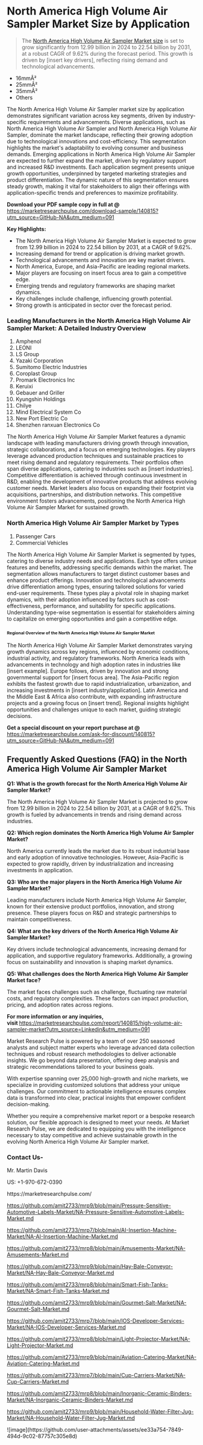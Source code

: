 <h1>North America High Volume Air Sampler Market&nbsp;Size by Application</h1><blockquote><p>The <a href="https://marketresearchpulse.com/download-sample/140815?utm_source=GitHub-NA&amp;utm_medium=091">North America High Volume Air Sampler Market size</a> is set to grow significantly from 12.99 billion in 2024 to 22.54 billion by 2031, at a robust CAGR of 9.62% during the forecast period. This growth is driven by [insert key drivers], reflecting rising demand and technological advancements.</p></blockquote><ul><li>16mmÂ²<li> 25mmÂ²<li> 35mmÂ²<li> Others</li></ul><p>The North America High Volume Air Sampler market size by application demonstrates significant variation across key segments, driven by industry-specific requirements and advancements. Diverse applications, such as North America High Volume Air Sampler and North America High Volume Air Sampler, dominate the market landscape, reflecting their growing adoption due to technological innovations and cost-efficiency. This segmentation highlights the market's adaptability to evolving consumer and business demands. Emerging applications in North America High Volume Air Sampler are expected to further expand the market, driven by regulatory support and increased R&D investments. Each application segment presents unique growth opportunities, underpinned by targeted marketing strategies and product differentiation. The dynamic nature of this segmentation ensures steady growth, making it vital for stakeholders to align their offerings with application-specific trends and preferences to maximize profitability.</p><p><strong>Download your PDF sample copy in full at @ </strong><a href="https://marketresearchpulse.com/download-sample/140815?utm_source=GitHub-NA&amp;utm_medium=091">https://marketresearchpulse.com/download-sample/140815?utm_source=GitHub-NA&amp;utm_medium=091</a></p><p><strong>Key Highlights: </strong></p><ul><li>The North America High Volume Air Sampler Market is expected to grow from 12.99 billion in 2024 to 22.54 billion by 2031, at a CAGR of 9.62%.</li><li>Increasing demand for trend or application is driving market growth.</li><li>Technological advancements and innovation are key market drivers.</li><li>North America, Europe, and Asia-Pacific are leading regional markets.</li><li>Major players are focusing on insert focus area to gain a competitive edge.</li><li>Emerging trends and regulatory frameworks are shaping market dynamics.</li><li>Key challenges include challenge, influencing growth potential.</li><li>Strong growth is anticipated in sector over the forecast period.</li></ul><h3>Leading Manufacturers in the North America High Volume Air Sampler Market: A Detailed Industry Overview</h3><ol><li>Amphenol</li><li>LEONI</li><li>LS Group</li><li>Yazaki Corporation</li><li>Sumitomo Electric Industries</li><li>Coroplast Group</li><li>Promark Electronics Inc</li><li>Keruixi</li><li>Gebauer and Griller</li><li>Kyungshin Holdings</li><li>Chilye</li><li>Mind Electrical System Co</li><li>New Port Electric Co</li><li>Shenzhen ranxuan Electronics Co</li></ol><div class="flex max-w-full flex-col flex-grow"><div class="min-h-8 text-message flex w-full flex-col items-end gap-2 whitespace-normal break-words [.text-message+&amp;]:mt-5" dir="auto" data-message-author-role="assistant" data-message-id="fd8432e4-4910-450d-b182-61b7bfb0a01f" data-message-model-slug="gpt-4o"><div class="flex w-full flex-col gap-1 empty:hidden first:pt-[3px]"><div class="markdown prose w-full break-words dark:prose-invert light"><p>The North America High Volume Air Sampler Market features a dynamic landscape with leading manufacturers driving growth through innovation, strategic collaborations, and a focus on emerging technologies. Key players leverage advanced production techniques and sustainable practices to meet rising demand and regulatory requirements. Their portfolios often span diverse applications, catering to industries such as [insert industries]. Competitive differentiation is achieved through continuous investment in R&amp;D, enabling the development of innovative products that address evolving customer needs. Market leaders also focus on expanding their footprint via acquisitions, partnerships, and distribution networks. This competitive environment fosters advancements, positioning the North America High Volume Air Sampler Market for sustained growth.</p></div></div></div></div><h3>North America High Volume Air Sampler Market by Types</h3><ol><li>Passenger Cars<li> Commercial Vehicles</li></ol><div class="flex max-w-full flex-col flex-grow"><div class="min-h-8 text-message flex w-full flex-col items-end gap-2 whitespace-normal break-words [.text-message+&amp;]:mt-5" dir="auto" data-message-author-role="assistant" data-message-id="084470be-0bb7-4664-bddf-5156b4f41249" data-message-model-slug="gpt-4o-mini"><div class="flex w-full flex-col gap-1 empty:hidden first:pt-[3px]"><div class="markdown prose w-full break-words dark:prose-invert light"><p>The North America High Volume Air Sampler Market is segmented by types, catering to diverse industry needs and applications. Each type offers unique features and benefits, addressing specific demands within the market. The segmentation allows manufacturers to target distinct customer bases and enhance product offerings. Innovation and technological advancements drive differentiation among types, ensuring tailored solutions for varied end-user requirements. These types play a pivotal role in shaping market dynamics, with their adoption influenced by factors such as cost-effectiveness, performance, and suitability for specific applications. Understanding type-wise segmentation is essential for stakeholders aiming to capitalize on emerging opportunities and gain a competitive edge.</p></div></div></div></div><h3><span style="font-size: 11px;">Regional Overview of the North America High Volume Air Sampler Market</span></h3><div class="flex max-w-full flex-col flex-grow"><div class="min-h-8 text-message flex w-full flex-col items-end gap-2 whitespace-normal break-words [.text-message+&amp;]:mt-5" dir="auto" data-message-author-role="assistant" data-message-id="e9038762-ce64-4e30-91c9-9bd413514231" data-message-model-slug="gpt-4o-mini"><div class="flex w-full flex-col gap-1 empty:hidden first:pt-[3px]"><div class="markdown prose w-full break-words dark:prose-invert light"><p>The North America High Volume Air Sampler Market demonstrates varying growth dynamics across key regions, influenced by economic conditions, industrial activity, and regulatory frameworks. North America leads with advancements in technology and high adoption rates in industries like [insert example]. Europe follows, driven by innovation and strong governmental support for [insert focus area]. The Asia-Pacific region exhibits the fastest growth due to rapid industrialization, urbanization, and increasing investments in [insert industry/application]. Latin America and the Middle East &amp; Africa also contribute, with expanding infrastructure projects and a growing focus on [insert trend]. Regional insights highlight opportunities and challenges unique to each market, guiding strategic decisions.</p></div></div></div></div><p><strong>Get a special discount on your report purchase at @ </strong><a href="https://marketresearchpulse.com/ask-for-discount/140815?utm_source=GitHub-NA&amp;utm_medium=091">https://marketresearchpulse.com/ask-for-discount/140815?utm_source=GitHub-NA&amp;utm_medium=091</a></p><h2>Frequently Asked Questions (FAQ) in the North America High Volume Air Sampler Market</h2><p><strong>Q1: What is the growth forecast for the North America High Volume Air Sampler Market?</strong></p><p>The North America High Volume Air Sampler Market is projected to grow from 12.99 billion in 2024 to 22.54 billion by 2031, at a CAGR of 9.62%. This growth is fueled by advancements in trends and rising demand across industries.</p><p><strong>Q2: Which region dominates the North America High Volume Air Sampler Market?</strong></p><p>North America currently leads the market due to its robust industrial base and early adoption of innovative technologies. However, Asia-Pacific is expected to grow rapidly, driven by industrialization and increasing investments in application.</p><p><strong>Q3: Who are the major players in the North America High Volume Air Sampler Market?</strong></p><p>Leading manufacturers include North America High Volume Air Sampler, known for their extensive product portfolios, innovation, and strong presence. These players focus on R&amp;D and strategic partnerships to maintain competitiveness.</p><p><strong>Q4: What are the key drivers of the North America High Volume Air Sampler Market?</strong></p><p>Key drivers include technological advancements, increasing demand for application, and supportive regulatory frameworks. Additionally, a growing focus on sustainability and innovation is shaping market dynamics.</p><p><strong>Q5: What challenges does the North America High Volume Air Sampler Market face?</strong></p><p>The market faces challenges such as challenge, fluctuating raw material costs, and regulatory complexities. These factors can impact production, pricing, and adoption rates across regions.</p><p><strong>For more information or any inquiries, visit&nbsp;</strong><a href="https://marketresearchpulse.com/report/140815/high-volume-air-sampler-market?utm_source=Linkedin&utm_medium=091">https://marketresearchpulse.com/report/140815/high-volume-air-sampler-market?utm_source=Linkedin&utm_medium=091</a></p><p>Market Research Pulse is powered by a team of over 250 seasoned analysts and subject matter experts who leverage advanced data collection techniques and robust research methodologies to deliver actionable insights. We go beyond data presentation, offering deep analysis and strategic recommendations tailored to your business goals.</p><p>With expertise spanning over 25,000 high-growth and niche markets, we specialize in providing customized solutions that address your unique challenges. Our commitment to actionable intelligence ensures complex data is transformed into clear, practical insights that empower confident decision-making.</p><p>Whether you require a comprehensive market report or a bespoke research solution, our flexible approach is designed to meet your needs. At Market Research Pulse, we are dedicated to equipping you with the intelligence necessary to stay competitive and achieve sustainable growth in the evolving North America High Volume Air Sampler market.</p><h3><strong>Contact Us-</strong></h3><p>Mr. Martin Davis</p><p>US: +1-970-672-0390</p><p>https://marketresearchpulse.com/</p><p><a href="https://github.com/amit2733/mrp9/blob/main/Pressure-Sensitive-Automotive-Labels-Market/NA-Pressure-Sensitive-Automotive-Labels-Market.md">https://github.com/amit2733/mrp9/blob/main/Pressure-Sensitive-Automotive-Labels-Market/NA-Pressure-Sensitive-Automotive-Labels-Market.md</a></p><p><a href="https://github.com/amit2733/mrp7/blob/main/AI-Insertion-Machine-Market/NA-AI-Insertion-Machine-Market.md">https://github.com/amit2733/mrp7/blob/main/AI-Insertion-Machine-Market/NA-AI-Insertion-Machine-Market.md</a></p><p><a href="https://github.com/amit2733/mrp8/blob/main/Amusements-Market/NA-Amusements-Market.md">https://github.com/amit2733/mrp8/blob/main/Amusements-Market/NA-Amusements-Market.md</a></p><p><a href="https://github.com/amit2733/mrp9/blob/main/Hay-Bale-Conveyor-Market/NA-Hay-Bale-Conveyor-Market.md">https://github.com/amit2733/mrp9/blob/main/Hay-Bale-Conveyor-Market/NA-Hay-Bale-Conveyor-Market.md</a></p><p><a href="https://github.com/amit2733/mrp8/blob/main/Smart-Fish-Tanks-Market/NA-Smart-Fish-Tanks-Market.md">https://github.com/amit2733/mrp8/blob/main/Smart-Fish-Tanks-Market/NA-Smart-Fish-Tanks-Market.md</a></p><p><a href="https://github.com/amit2733/mrp9/blob/main/Gourmet-Salt-Market/NA-Gourmet-Salt-Market.md">https://github.com/amit2733/mrp9/blob/main/Gourmet-Salt-Market/NA-Gourmet-Salt-Market.md</a></p><p><a href="https://github.com/amit2733/mrp7/blob/main/IOS-Developer-Services-Market/NA-IOS-Developer-Services-Market.md">https://github.com/amit2733/mrp7/blob/main/IOS-Developer-Services-Market/NA-IOS-Developer-Services-Market.md</a></p><p><a href="https://github.com/amit2733/mrp8/blob/main/Light-Projector-Market/NA-Light-Projector-Market.md">https://github.com/amit2733/mrp8/blob/main/Light-Projector-Market/NA-Light-Projector-Market.md</a></p><p><a href="https://github.com/amit2733/mrp9/blob/main/Aviation-Catering-Market/NA-Aviation-Catering-Market.md">https://github.com/amit2733/mrp9/blob/main/Aviation-Catering-Market/NA-Aviation-Catering-Market.md</a></p><p><a href="https://github.com/amit2733/mrp7/blob/main/Cup-Carriers-Market/NA-Cup-Carriers-Market.md">https://github.com/amit2733/mrp7/blob/main/Cup-Carriers-Market/NA-Cup-Carriers-Market.md</a></p><p><a href="https://github.com/amit2733/mrp8/blob/main/Inorganic-Ceramic-Binders-Market/NA-Inorganic-Ceramic-Binders-Market.md">https://github.com/amit2733/mrp8/blob/main/Inorganic-Ceramic-Binders-Market/NA-Inorganic-Ceramic-Binders-Market.md</a></p><p><a href="https://github.com/amit2733/mrp9/blob/main/Household-Water-Filter-Jug-Market/NA-Household-Water-Filter-Jug-Market.md">https://github.com/amit2733/mrp9/blob/main/Household-Water-Filter-Jug-Market/NA-Household-Water-Filter-Jug-Market.md</a></p>
![image](https://github.com/user-attachments/assets/ee33a754-7849-494d-9c02-87757c305e8d)
